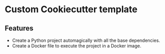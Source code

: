 # Custom Cookiecutter template

## Features

* Create a Python project automagically with all the base dependencies.
* Create a Docker file to execute the project in a Docker image.
